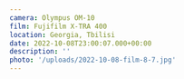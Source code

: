 ```yaml
---
camera: Olympus OM-10
film: Fujifilm X-TRA 400
location: Georgia, Tbilisi
date: 2022-10-08T23:00:07.000+00:00
description: ''
photo: '/uploads/2022-10-08-film-8-7.jpg'
---
```

